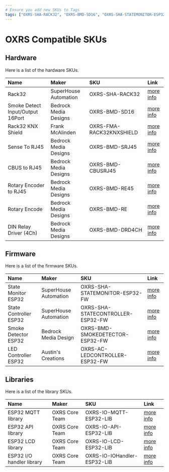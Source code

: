 ```yaml
---
# Ensure you add new SKUs to Tags
tags: ["OXRS-SHA-RACK32", "OXRS-BMD-SD16", "OXRS-SHA-STATEMONITOR-ESP32-FW", "OXRS-FMA-RACK32KNXSHIELD", "OXRS-BMD-SRJ45", "OXRS-BMD-CBUSRJ45", "OXRS-BMD-RE45", "OXRS-BMD-RE", "OXRS-BMD-DRD4CH", "OXRS-SHA-STATECONTROLLER-ESP32-FW", "OXRS-BMD-SMOKEDETECTOR-ESP32-FW", "OXRS-AC-LEDCONTROLLER-ESP32-FW", "OXRS-IO-MQTT-ESP32-LIB", "OXRS-IO-API-ESP32-LIB", "OXRS-IO-LCD-ESP32-LIB", "OXRS-IO-IOHandler-ESP32-LIB"]
---
```

# OXRS Compatible SKUs

## Hardware

Here is a list of the hardware SKUs.

|Name      |Maker    |SKU                             |Link                     |
|:-------- |:--------|:-------------------------------|:------------------------|
|Rack32 | SuperHouse Automation | OXRS-SHA-RACK32 | [more info](/docs/hardware/controllers/rack32.html) |
|Smoke Detect Input/Output 16Port | Bedrock Media Designs | OXRS-BMD-SD16| [more info](/docs/hardware/input-output-devices/smoke-detector-sd-16port.html) |
|Rack32 KNX Shield | Frank McAlinden | OXRS-FMA-RACK32KNXSHIELD | [more info](/docs/hardware/shields/rack32-knx-shield.html) |
|Sense To RJ45 | Bedrock Media Designs | OXRS-BMD-SRJ45| [more info](/docs/hardware/input-output-devices/SenseRJ45.html) |
|CBUS to RJ45 | Bedrock Media Designs | OXRS-BMD-CBUSRJ45| [more info](/docs/hardware/input-devices/CBUS-to-RJ45.html) |
|Rotary Encoder to RJ45 | Bedrock Media Designs | OXRS-BMD-RE45| [more info](/docs/hardware/input-devices/rotary-encode-to-rj45.html) |
|Rotary Encode| Bedrock Media Designs | OXRS-BMD-RE| [more info](/docs/hardware/input-devices/rotary-encode.html) |
|DIN Relay Driver (4Ch)| Bedrock Media Designs | OXRS-BMD-DRD4CH| [more info](/docs/hardware/output-devices/DIN-Relay-Driver-4ch.html) |


## Firmware

Here is a list of the firmware SKUs.

|Name      |Maker    |SKU                             |Link                     |
|:-------- |:--------|:-------------------------------|:------------------------|
|State Monitor ESP32 | SuperHouse Automation | OXRS-SHA-STATEMONITOR-ESP32-FW| [more info](/docs/firmware/state-monitor-esp32.html) |
|State Controller ESP32 | SuperHouse Automation | OXRS-SHA-STATECONTROLLER-ESP32-FW| [more info](/docs/firmware/state-controller-esp32.html) |
|Smoke Detector ESP32 | Bedrock Media Design | OXRS-BMD-SMOKEDETECTOR-ESP32-FW| [more info](/docs/firmware/smoke-detector-esp32.html) |
|LED Controller ESP32 | Austin's Creations | OXRS-AC-LEDCONTROLLER-ESP32-FW| [more info](/docs/firmware/led-controller-esp32.html) |


## Libraries

Here is a list of the library SKUs.

|Name      |Maker    |SKU                             |Link                     |
|:-------- |:--------|:-------------------------------|:------------------------|
|ESP32 MQTT library | OXRS Core Team | OXRS-IO-MQTT-ESP32-LIB| [more info](/docs/libraries/esp32-mqtt-library.html) |
|ESP32 API library | OXRS Core Team | OXRS-IO-API-ESP32-LIB| [more info](/docs/libraries/esp32-api-library.html) |
|ESP32 LCD library | OXRS Core Team | OXRS-IO-LCD-ESP32-LIB| [more info](/docs/libraries/esp32-lcd-library.html) |
|ESP32 I/O handler library | OXRS Core Team | OXRS-IO-IOHandler-ESP32-LIB| [more info](/docs/libraries/esp32-io-handler-library.html) |
